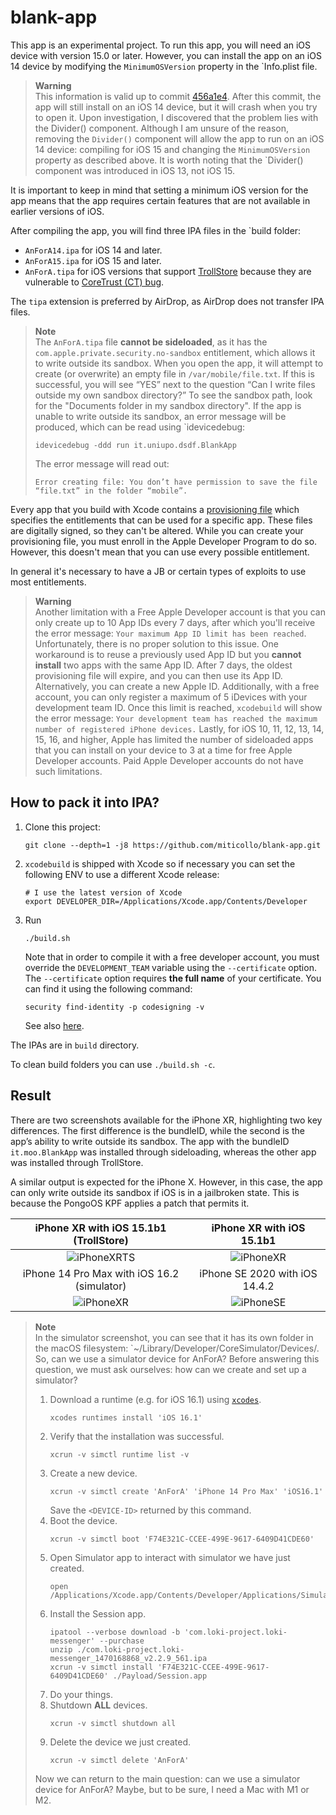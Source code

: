 # blank-app

This app is an experimental project.
To run this app, you will need an iOS device with version 15.0 or later.
However, you can install the app on an iOS 14 device by modifying the `MinimumOSVersion` property in the `Info.plist file.

> **Warning**<br/>
> This information is valid up to commit [456a1e4](https://github.com/miticollo/blank-app/commit/456a1e4bc0f31344fe22b4b7864a5b54d45ae9fe).
> After this commit, the app will still install on an iOS 14 device, but it will crash when you try to open it.
> Upon investigation, I discovered that the problem lies with the Divider() component.
> Although I am unsure of the reason, removing the `Divider()` component will allow the app to run on an iOS 14 device: compiling for iOS 15 and changing the `MinimumOSVersion` property as described above.
> It is worth noting that the `Divider() component was introduced in iOS 13, not iOS 15.

It is important to keep in mind that setting a minimum iOS version for the app means that the app requires certain features that are not available in earlier versions of iOS.

After compiling the app, you will find three IPA files in the `build folder:
- `AnForA14.ipa` for iOS 14 and later.
- `AnForA15.ipa` for iOS 15 and later.
- `AnForA.tipa` for iOS versions that support [TrollStore](https://github.com/opa334/TrollStore) because they are vulnerable to [CoreTrust (CT) bug](https://worthdoingbadly.com/coretrust/).

<span><!-- https://discord.com/channels/349243932447604736/688126462066163756/1091172915208265768 --></span>
The `tipa` extension is preferred by AirDrop, as AirDrop does not transfer IPA files.

> **Note**<br/>
> The `AnForA.tipa` file **cannot be sideloaded**, as it has the `com.apple.private.security.no-sandbox` entitlement, which allows it to write outside its sandbox.
> When you open the app, it will attempt to create (or overwrite) an empty file in `/var/mobile/file.txt`.
> If this is successful, you will see “YES” next to the question “Can I write files outside my own sandbox directory?”
> To see the sandbox path, look for the "Documents folder in my sandbox directory".
> If the app is unable to write outside its sandbox, an error message will be produced, which can be read using `idevicedebug:
> ```shell
> idevicedebug -ddd run it.uniupo.dsdf.BlankApp
> ```
> The error message will read out:
> ```text
> Error creating file: You don’t have permission to save the file “file.txt” in the folder “mobile”.
> ```

Every app that you build with Xcode contains a [provisioning file](https://developer.apple.com/documentation/technotes/tn3125-inside-code-signing-provisioning-profiles) which specifies the entitlements that can be used for a specific app.
These files are digitally signed, so they can't be altered.
While you can create your provisioning file, you must enroll in the Apple Developer Program to do so. 
However, this doesn't mean that you can use every possible entitlement.

<span><!-- https://discord.com/channels/779134930265309195/944462595996405810/1087048714524315728 --></span>
In general it's necessary to have a JB or certain types of exploits to use most entitlements.

> **Warning**<br>
> <span><!-- https://sideloadly.io/#faq --></span>
> Another limitation with a Free Apple Developer account is that you can only create up to 10 App IDs every 7 days, after which you'll receive the error message: `Your maximum App ID limit has been reached`. 
> Unfortunately, there is no proper solution to this issue. 
> One workaround is to reuse a previously used App ID but you **cannot install** two apps with the same App ID. 
> After 7 days, the oldest provisioning file will expire, and you can then use its App ID. 
> Alternatively, you can create a new Apple ID.
> Additionally, with a free account, you can only register a maximum of 5 iDevices with your development team ID. 
> Once this limit is reached, `xcodebuild` will show the error message: `Your development team has reached the maximum number of registered iPhone devices.`
> Lastly, for iOS 10, 11, 12, 13, 14, 15, 16, and higher, Apple has limited the number of sideloaded apps that you can install on your device to 3 at a time for free Apple Developer accounts. 
> Paid Apple Developer accounts do not have such limitations.

## How to pack it into IPA?

1. Clone this project:
   ```shell
   git clone --depth=1 -j8 https://github.com/miticollo/blank-app.git
   ```
2. `xcodebuild` is shipped with Xcode so if necessary you can set the following ENV to use a different Xcode release:
   ```shell
   # I use the latest version of Xcode
   export DEVELOPER_DIR=/Applications/Xcode.app/Contents/Developer
   ```
3. Run
   ```shell
   ./build.sh
   ```
   Note that in order to compile it with a free developer account, you must override the `DEVELOPMENT_TEAM` variable using the `--certificate` option. 
   The `--certificate` option requires **the full name** of your certificate. 
   You can find it using the following command:
   ```shell
   security find-identity -p codesigning -v
   ```
   See also [here](https://github.com/miticollo/test-appium#team-id).

The IPAs are in `build` directory.

To clean build folders you can use `./build.sh -c`.

## Result

There are two screenshots available for the iPhone XR, highlighting two key differences. 
The first difference is the bundleID, while the second is the app’s ability to write outside its sandbox. 
The app with the bundleID `it.moo.BlankApp` was installed through sideloading, whereas the other app was installed through TrollStore.

A similar output is expected for the iPhone X. 
However, in this case, the app can only write outside its sandbox if iOS is in a jailbroken state. 
<span><!-- https://discord.com/channels/779134930265309195/944462595996405810/1087120624129941737 --></span>
This is because the PongoOS KPF applies a patch that permits it.

iPhone XR with iOS 15.1b1 (TrollStore)                |  iPhone XR with iOS 15.1b1
:----------------------------------------------------:|:------------------------------------------------:
![iPhoneXRTS](./screenshot/iphonexrts.png?raw=true)   |  ![iPhoneXR](./screenshot/iphonexr.png?raw=true)
iPhone 14 Pro Max with iOS 16.2 (simulator)           |  iPhone SE 2020 with iOS 14.4.2 
![iPhoneXR](./screenshot/simulator.png?raw=true)      |  ![iPhoneSE](./screenshot/iphonese.png?raw=true)

> **Note**<br>
> In the simulator screenshot, you can see that it has its own folder in the macOS filesystem: `~/Library/Developer/CoreSimulator/Devices/<DEVICE-ID>. 
> So, can we use a simulator device for AnForA? 
> Before answering this question, we must ask ourselves: how can we create and set up a simulator?
> 1. Download a runtime (e.g. for iOS 16.1) using [`xcodes`](https://github.com/RobotsAndPencils/xcodes).
>    ```shell
>    xcodes runtimes install 'iOS 16.1'
>    ```
> 2. Verify that the installation was successful.
>    ```shell
>    xcrun -v simctl runtime list -v
>    ```
> 3. Create a new device.
>    ```shell
>    xcrun -v simctl create 'AnForA' 'iPhone 14 Pro Max' 'iOS16.1'
>    ```
>    Save the `<DEVICE-ID>` returned by this command.
> 4. Boot the device.
>    ```shell
>    xcrun -v simctl boot 'F74E321C-CCEE-499E-9617-6409D41CDE60'
>    ```
> 5. Open Simulator app to interact with simulator we have just created.
>    ```shell
>    open /Applications/Xcode.app/Contents/Developer/Applications/Simulator.app/
>    ```
> 6. Install the Session app.
>    ```shell
>    ipatool --verbose download -b 'com.loki-project.loki-messenger' --purchase
>    unzip ./com.loki-project.loki-messenger_1470168868_v2.2.9_561.ipa
>    xcrun -v simctl install 'F74E321C-CCEE-499E-9617-6409D41CDE60' ./Payload/Session.app
>    ```
> 7. Do your things.
> 8. Shutdown **ALL** devices.
>    ```shell
>    xcrun -v simctl shutdown all
>    ```
> 9. Delete the device we just created.
>    ```shell
>    xcrun -v simctl delete 'AnForA'
>    ```
>
> Now we can return to the main question: can we use a simulator device for AnForA?
> Maybe, but to be sure, I need a Mac with M1 or M2.
